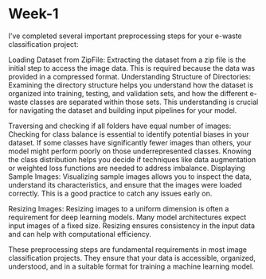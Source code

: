 # Week-1
I've completed several important preprocessing steps for your e-waste classification project:

Loading Dataset from ZipFile: Extracting the dataset from a zip file is the initial step to access the image data. This is required because the data was provided in a compressed format.
Understanding Structure of Directories: Examining the directory structure helps you understand how the dataset is organized into training, testing, and validation sets, and how the different e-waste classes are separated within those sets. This understanding is crucial for navigating the dataset and building input pipelines for your model.

Traversing and checking if all folders have equal number of images: Checking for class balance is essential to identify potential biases in your dataset. If some classes have significantly fewer images than others, your model might perform poorly on those underrepresented classes. Knowing the class distribution helps you decide if techniques like data augmentation or weighted loss functions are needed to address imbalance.
Displaying Sample Images: Visualizing sample images allows you to inspect the data, understand its characteristics, and ensure that the images were loaded correctly. This is a good practice to catch any issues early on.

Resizing Images: Resizing images to a uniform dimension is often a requirement for deep learning models. Many model architectures expect input images of a fixed size. Resizing ensures consistency in the input data and can help with computational efficiency.

These preprocessing steps are fundamental requirements in most image classification projects. They ensure that your data is accessible, organized, understood, and in a suitable format for training a machine learning model.
